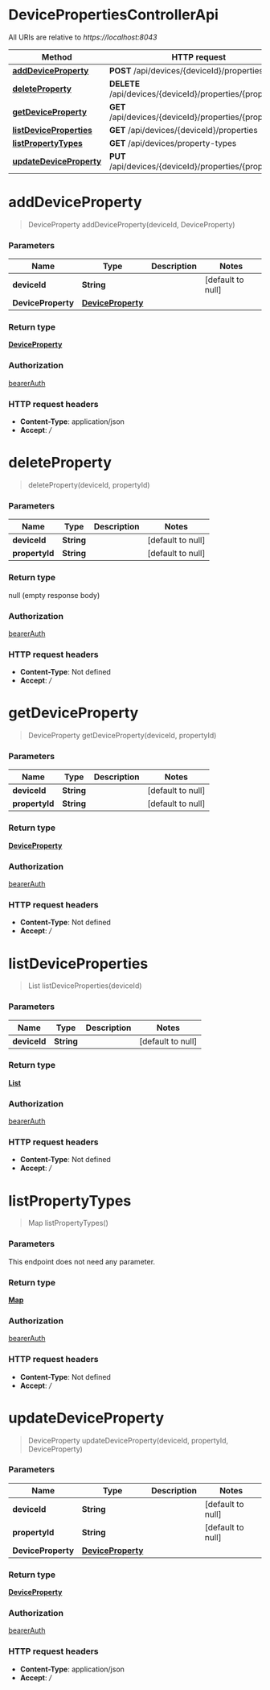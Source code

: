 # DevicePropertiesControllerApi

All URIs are relative to *https://localhost:8043*

Method | HTTP request | Description
------------- | ------------- | -------------
[**addDeviceProperty**](DevicePropertiesControllerApi.md#addDeviceProperty) | **POST** /api/devices/{deviceId}/properties | 
[**deleteProperty**](DevicePropertiesControllerApi.md#deleteProperty) | **DELETE** /api/devices/{deviceId}/properties/{propertyId} | 
[**getDeviceProperty**](DevicePropertiesControllerApi.md#getDeviceProperty) | **GET** /api/devices/{deviceId}/properties/{propertyId} | 
[**listDeviceProperties**](DevicePropertiesControllerApi.md#listDeviceProperties) | **GET** /api/devices/{deviceId}/properties | 
[**listPropertyTypes**](DevicePropertiesControllerApi.md#listPropertyTypes) | **GET** /api/devices/property-types | 
[**updateDeviceProperty**](DevicePropertiesControllerApi.md#updateDeviceProperty) | **PUT** /api/devices/{deviceId}/properties/{propertyId} | 


<a name="addDeviceProperty"></a>
# **addDeviceProperty**
> DeviceProperty addDeviceProperty(deviceId, DeviceProperty)



### Parameters

Name | Type | Description  | Notes
------------- | ------------- | ------------- | -------------
 **deviceId** | **String**|  | [default to null]
 **DeviceProperty** | [**DeviceProperty**](../Models/DeviceProperty.md)|  |

### Return type

[**DeviceProperty**](../Models/DeviceProperty.md)

### Authorization

[bearerAuth](../README.md#bearerAuth)

### HTTP request headers

- **Content-Type**: application/json
- **Accept**: */*

<a name="deleteProperty"></a>
# **deleteProperty**
> deleteProperty(deviceId, propertyId)



### Parameters

Name | Type | Description  | Notes
------------- | ------------- | ------------- | -------------
 **deviceId** | **String**|  | [default to null]
 **propertyId** | **String**|  | [default to null]

### Return type

null (empty response body)

### Authorization

[bearerAuth](../README.md#bearerAuth)

### HTTP request headers

- **Content-Type**: Not defined
- **Accept**: */*

<a name="getDeviceProperty"></a>
# **getDeviceProperty**
> DeviceProperty getDeviceProperty(deviceId, propertyId)



### Parameters

Name | Type | Description  | Notes
------------- | ------------- | ------------- | -------------
 **deviceId** | **String**|  | [default to null]
 **propertyId** | **String**|  | [default to null]

### Return type

[**DeviceProperty**](../Models/DeviceProperty.md)

### Authorization

[bearerAuth](../README.md#bearerAuth)

### HTTP request headers

- **Content-Type**: Not defined
- **Accept**: */*

<a name="listDeviceProperties"></a>
# **listDeviceProperties**
> List listDeviceProperties(deviceId)



### Parameters

Name | Type | Description  | Notes
------------- | ------------- | ------------- | -------------
 **deviceId** | **String**|  | [default to null]

### Return type

[**List**](../Models/DeviceProperty.md)

### Authorization

[bearerAuth](../README.md#bearerAuth)

### HTTP request headers

- **Content-Type**: Not defined
- **Accept**: */*

<a name="listPropertyTypes"></a>
# **listPropertyTypes**
> Map listPropertyTypes()



### Parameters
This endpoint does not need any parameter.

### Return type

[**Map**](../Models/set.md)

### Authorization

[bearerAuth](../README.md#bearerAuth)

### HTTP request headers

- **Content-Type**: Not defined
- **Accept**: */*

<a name="updateDeviceProperty"></a>
# **updateDeviceProperty**
> DeviceProperty updateDeviceProperty(deviceId, propertyId, DeviceProperty)



### Parameters

Name | Type | Description  | Notes
------------- | ------------- | ------------- | -------------
 **deviceId** | **String**|  | [default to null]
 **propertyId** | **String**|  | [default to null]
 **DeviceProperty** | [**DeviceProperty**](../Models/DeviceProperty.md)|  |

### Return type

[**DeviceProperty**](../Models/DeviceProperty.md)

### Authorization

[bearerAuth](../README.md#bearerAuth)

### HTTP request headers

- **Content-Type**: application/json
- **Accept**: */*

